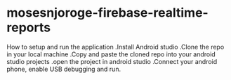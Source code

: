 # mosesnjoroge-firebase-realtime-reports
How to setup and run the application
.Install Android studio
.Clone the repo in your local machine
.Copy and paste the cloned repo into your android studio projects
.open the project in android studio
.Connect your android phone, enable USB debugging and run.
